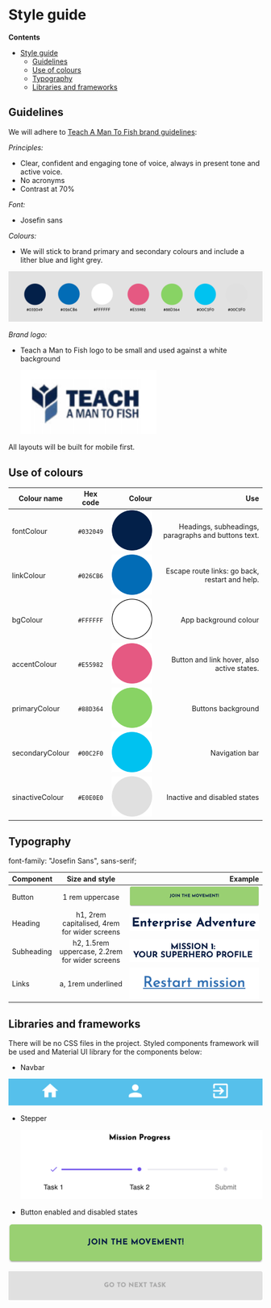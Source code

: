 # Style guide

**Contents**

- [Style guide](#style-guide)
  - [Guidelines](#guidelines)
  - [Use of colours](#use-of-colours)
  - [Typography](#typography)
  - [Libraries and frameworks](#libraries-and-frameworks)

## Guidelines

We will adhere to [Teach A Man To Fish brand guidelines](https://drive.google.com/file/d/1bJMeFgV_CgyBV2MHdpshBZx0saO-F4Mf/view):

_Principles:_

- Clear, confident and engaging tone of voice, always in present tone and active voice.
- No acronyms
- Contrast at 70%

_Font:_

- Josefin sans

_Colours:_

- We will stick to brand primary and secondary colours and include a lither blue and light grey.

![colours](./img/colours.svg)

_Brand logo:_

- Teach a Man to Fish logo to be small and used against a white background

  ![TAMTF logo](./img/TAMTF-logo.png)

All layouts will be built for mobile first.

## Use of colours

| Colour name     | Hex code  | Colour |  Use |
| --------------- | :-------: | ----------------------------------: | --------------------------------------------------: |
| fontColour      | `#032049` |             ![navy](./img/navy.svg) | Headings, subheadings, paragraphs and buttons text. |
| linkColour      | `#026CB6` |             ![blue](./img/blue.svg) |      Escape route links: go back, restart and help. |
| bgColour        | `#FFFFFF` |           ![white](./img/white.svg) |                               App background colour |
| accentColour    | `#E55982` |             ![pink](./img/pink.svg) |          Button and link hover, also active states. |
| primaryColour   | `#88D364` |           ![green](./img/green.svg) |                                  Buttons background |
| secondaryColour | `#00C2F0` | ![light-blue](./img/light-blue.svg) |                                      Navigation bar |
| sinactiveColour | `#E0E0E0` |             ![grey](./img/grey.svg) |                        Inactive and disabled states |

## Typography

font-family: "Josefin Sans", sans-serif;

| Component  |                 Size and style                 | Example |
| ---------- | :--------------------------------------------: | ----------------------------------: |
| Button     |                1 rem uppercase                 |         ![button](./img/button.png) |
| Heading    |  h1, 2rem capitalised, 4rem for wider screens  |       ![heading](./img/heading.png) |
| Subheading | h2, 1.5rem uppercase, 2.2rem for wider screens | ![subheading](./img/subheading.png) |
| Links      |               a, 1rem underlined               |           ![links](./img/links.png) |

## Libraries and frameworks

There will be no CSS files in the project. Styled components framework will be used and Material UI library for the components below:

- Navbar

![navbar](./img/navbar.png)

- Stepper

  ![stepper](./img/stepper.png)

- Button enabled and disabled states

![button](./img/button.png)

![button-disabled](./img/button-disabled.png)
